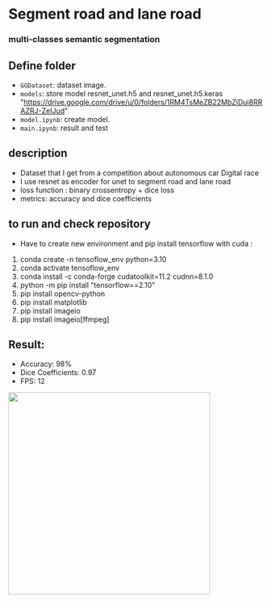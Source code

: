 # Segment road and lane road 

### multi-classes semantic segmentation
## Define folder

* `GGDataset`: dataset image.
* `models`: store model resnet_unet.h5 and resnet_unet.h5.keras
"https://drive.google.com/drive/u/0/folders/1RM4TsMeZB22MbZiDui8RRAZRJ-ZeIJud"
* `model.ipynb`: create model. 
* `main.ipynb`: result and test
## description 
- Dataset that I get from a competition about autonomous car Digital race 
- I use resnet as encoder for unet to segment road and lane road
- loss function : binary crossentropy + dice loss
- metrics: accuracy and dice coefficients 
## to run and check repository
- Have to create new environment and pip install tensorflow with cuda :
1. conda create -n tensoflow_env python=3.10
2. conda activate tensoflow_env
3. conda install -c conda-forge cudatoolkit=11.2 cudnn=8.1.0
4. python -m pip install "tensorflow==2.10"
5. pip install opencv-python
6. pip install matplotlib
7. pip install imageio
8. pip install imageio[ffmpeg]
## Result:
* Accuracy: 98%
* Dice Coefficients: 0.97
* FPS: 12

<img src="output.gif" width="400"/>
